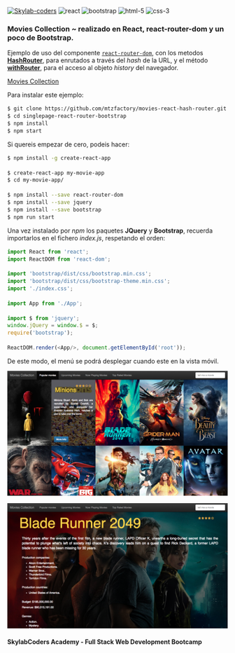 [![Skylab-coders](https://mtzfactory.github.io/logos/png/skylab-coders.png)](http://www.skylabcoders.com/)
![react](https://mtzfactory.github.io/logos/png/react.png)
![bootstrap](https://mtzfactory.github.io/logos/png/bootstrap.png)
![html-5](https://mtzfactory.github.io/logos/png/html-5.png)
![css-3](https://mtzfactory.github.io/logos/png/css-3.png)

### Movies Collection ~ realizado en React, react-router-dom y un poco de Bootstrap.

Ejemplo de uso del componente [```react-router-dom```][react-router-dom], con los metodos [**HashRouter**][hashrouter], para enrutados a través del _hash_ de la URL, y el método [**withRouter**][withrouter], para el acceso al objeto _history_ del navegador.

[Movies Collection](http://movies-collection.surge.sh)

Para instalar este ejemplo:

```bash
$ git clone https://github.com/mtzfactory/movies-react-hash-router.git
$ cd singlepage-react-router-bootstrap
$ npm install
$ npm start
```

Si quereis empezar de cero, podeis hacer:

```bash
$ npm install -g create-react-app

$ create-react-app my-movie-app
$ cd my-movie-app/

$ npm install --save react-router-dom
$ npm install --save jquery
$ npm install --save bootstrap
$ npm run start
```

Una vez instalado por _npm_ los paquetes **JQuery** y **Bootstrap**, recuerda importarlos en el fichero _index.js_, respetando el orden:

```javascript
import React from 'react';
import ReactDOM from 'react-dom';

import 'bootstrap/dist/css/bootstrap.min.css';
import 'bootstrap/dist/css/bootstrap-theme.min.css';
import './index.css';

import App from './App';

import $ from 'jquery';
window.jQuery = window.$ = $;
require('bootstrap');

ReactDOM.render(<App/>, document.getElementById('root'));
```
De este modo, el menú se podrá desplegar cuando este en la vista móvil.

![screenshoot-1](./screenshoots/screenshoot-1.png)

![screenshoot-2](./screenshoots/screenshoot-2.png)


#### SkylabCoders Academy - Full Stack Web Development Bootcamp

[create-react-app]: https://github.com/facebookincubator/create-react-app
[react-router-dom]: https://github.com/ReactTraining/react-router/tree/master/packages/react-router-dom
[hashrouter]: https://github.com/ReactTraining/react-router/blob/master/packages/react-router-dom/docs/api/HashRouter.md
[withrouter]: https://github.com/ReactTraining/react-router/blob/master/packages/react-router/docs/api/withRouter.md